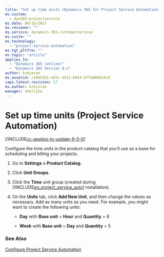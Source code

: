 ```yaml
---
title: "Set up time units (Dynamics 365 for Project Service Automation) | MicrosoftDocs"
ms.custom:
  - dyn365-projectservice
ms.date: 09/15/2017
ms.reviewer: ""
ms.service: dynamics-365-customerservice
ms.suite: ""
ms.technology: 
  - "project-service-automation"
ms.tgt_pltfrm: ""
ms.topic: "article"
applies_to: 
  - "Dynamics 365 (online)"
  - "Dynamics 365 Version 9.x"
author: krbjoran
ms.assetid: c18453b1-e55c-4513-b954-b7fe009dc0c8
caps.latest.revision: 17
ms.author: krbjoran
manager: shellyha
---
```

# Set up time units (Project Service Automation)

[!INCLUDE[cc-applies-to-update-9-0-0](../includes/cc_applies_to_update_9_0_0.md)]

Configure the time units in the product catalog that you’ll use as a base for scheduling and billing your projects.  
  
1.  Go to **Settings > Product Catalog**.  
  
2.  Click **Unit Groups**.  
  
3.  Click the **Time** unit group (created during [!INCLUDE[pn_project_service_auto](../includes/pn-project-service-auto.md)] installation).  
  
4.  On the **Units** tab, click **Add New Unit**, and then change the values as necessary. Add as many units as you need. For example, you might want to create the following units:  
  
    - **Day** with **Base unit** = **Hour** and **Quantity** = 8  
  
    - **Week** with **Base unit** = **Day** and **Quantity** = 5  
  
### See Also  
 [Configure Project Service Automation](../project-service/configure.md)
